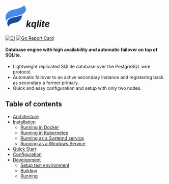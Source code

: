 # <img src="https://github.com/kqlite/kqlite/blob/main/kqlite-logo.png" width="65px">*kqlite*&nbsp;
[![CI](https://github.com/kqlite/kqlite/actions/workflows/go.yml/badge.svg)](https://github.com/kqlite/kqlite/actions/workflows/go.yml) 
[![Go Report Card](https://goreportcard.com/badge/github.com/kqlite/kqlite)](https://goreportcard.com/report/github.com/kqlite/kqlite)

#### Database engine with high availability and automatic failover on top of SQLite.<br>

- Lightweight replicated SQLite database over the PostgreSQL wire protocol.
- Automatic failover to an active secondary instance and registering back as secondary a former primary.
- Quick and easy configuration and setup with only two nodes.

## Table of contents
* [Architecture]()
* [Installation]()
    * [Running in Docker]()
    * [Running in Kubernetes]()
    * [Running as a Systemd service]()
    * [Running as a Windows Service]()
* [Quick Start]()
* [Configuration]()
* [Development]()
   * [Setup test environment]()
   * [Building]()
   * [Running]()
